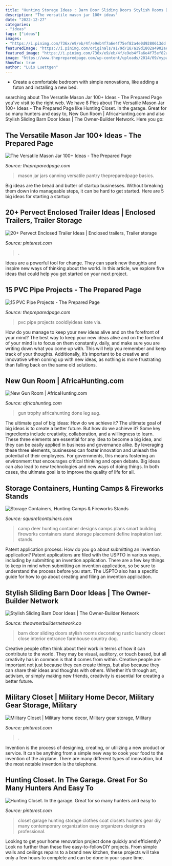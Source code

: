```yaml
---
title: "Hunting Storage Ideas : Barn Door Sliding Doors Stylish Rooms Decorating Rustic Laundry Closet Close Interior Entrance Farmhouse Country Dog"
description: "The versatile mason jar 100+ ideas"
date: "2022-12-27"
categories:
- "ideas"
tags: ["ideas"]
images:
- "https://i.pinimg.com/736x/e9/eb/4f/e9eb4f7a6e4f75ef82a4e0d9280613dd.jpg"
featuredImage: "https://i.pinimg.com/originals/a1/9d/18/a19d1802a4902aea2b5bca8314ab153d.jpg"
featured_image: "https://i.pinimg.com/736x/e9/eb/4f/e9eb4f7a6e4f75ef82a4e0d9280613dd.jpg"
image: "https://www.thepreparedpage.com/wp-content/uploads/2014/09/mypantryshelf-1024x7682.jpg"
ShowToc: true
author: "Luis Luettgen"
---
```



- Create a comfortable bedroom with simple renovations, like adding a futon and installing a new bed. 

	

		
searching about The Versatile Mason Jar 100+ Ideas - The Prepared Page you've visit to the right web. We have 8 Pics about The Versatile Mason Jar 100+ Ideas - The Prepared Page like Hunting Closet. In the garage. Great for so many hunters and easy to, New Gun Room | AfricaHunting.com and also Stylish Sliding Barn Door Ideas | The Owner-Builder Network. Here you go:
		
    
## The Versatile Mason Jar 100+ Ideas - The Prepared Page

<img loading=lazy src="https://www.thepreparedpage.com/wp-content/uploads/2014/09/mypantryshelf-1024x7682.jpg" onerror="this.onerror=null;this.src='https://tse3.mm.bing.net/th?id=OIP.kOWkTYh7uwY-xRO-mUr7GgHaFj&amp;pid=15.1';" alt="The Versatile Mason Jar 100+ Ideas - The Prepared Page">

_Source: thepreparedpage.com_

>mason jar jars canning versatile pantry thepreparedpage basics. 

	

Big ideas are the bread and butter of startup businesses. Without breaking them down into manageable steps, it can be hard to get started. Here are 5 big ideas for starting a startup: 

    
## 20+ Pervect Enclosed Trailer Ideas | Enclosed Trailers, Trailer Storage

<img loading=lazy src="https://i.pinimg.com/736x/e9/eb/4f/e9eb4f7a6e4f75ef82a4e0d9280613dd.jpg" onerror="this.onerror=null;this.src='https://tse3.mm.bing.net/th?id=OIP.SqQGbbLt8R6uyqTPYBnm5gHaFj&amp;pid=15.1';" alt="20+ Pervect Enclosed Trailer Ideas | Enclosed trailers, Trailer storage">

_Source: pinterest.com_

>. 

	

Ideas are a powerful tool for change. They can spark new thoughts and inspire new ways of thinking about the world. In this article, we explore five ideas that could help you get started on your next project.

    
## 15 PVC Pipe Projects - The Prepared Page

<img loading=lazy src="http://www.thepreparedpage.com/wp-content/uploads/2016/06/kareviacooldiyideas-473x1024.jpg" onerror="this.onerror=null;this.src='https://tse4.mm.bing.net/th?id=OIP.j-ZMZi05LI_TeY_7NfHcGQAAAA&amp;pid=15.1';" alt="15 PVC Pipe Projects - The Prepared Page">

_Source: thepreparedpage.com_

>pvc pipe projects cooldiyideas kate via. 

	

How do you manage to keep your new ideas alive and on the forefront of your mind?
The best way to keep your new ideas alive and on the forefront of your mind is to focus on them constantly. daily, and make sure you are writing down what you come up with. This will help you remember and keep track of your thoughts. Additionally, it’s important to be creative and innovative when coming up with new ideas, as nothing is more frustrating than falling back on the same old solutions.

    
## New Gun Room | AfricaHunting.com

<img loading=lazy src="https://www.africahunting.com/media/new-gun-room.41774/full?d=1471532514" onerror="this.onerror=null;this.src='https://tse2.mm.bing.net/th?id=OIP.8Tmb-3Flt_nXjOd2dV1b-AHaE8&amp;pid=15.1';" alt="New Gun Room | AfricaHunting.com">

_Source: africahunting.com_

>gun trophy africahunting done leg aug. 

	

The ultimate goal of big ideas: How do we achieve it?
The ultimate goal of big ideas is to create a better future. But how do we achieve it? Some key ingredients include creativity, collaboration, and a willingness to learn. These three elements are essential for any idea to become a big idea, and they can be easily applied in business and governance alike. By leveraging these three elements, businesses can foster innovation and unleash the potential of their employees. For governments, this means fostering an environment that encourages critical thinking and open debate. Big ideas can also lead to new technologies and new ways of doing things. In both cases, the ultimate goal is to improve the quality of life for all.

    
## Storage Containers, Hunting Camps &amp; Fireworks Stands

<img loading=lazy src="https://square1containers.com/images/HuntingCamp/TRIPLE_H_002.jpg" onerror="this.onerror=null;this.src='https://tse3.mm.bing.net/th?id=OIP.KbV0ZXQNwnuC9bghiibhFwHaE7&amp;pid=15.1';" alt="Storage Containers, Hunting Camps &amp; Fireworks Stands">

_Source: square1containers.com_

>camp deer hunting container designs camps plans smart building fireworks containers stand storage placement define inspiration last stands. 

	

Patent application process: How do you go about submitting an invention application?
Patent applications are filed with the USPTO in various ways, including by submitting an invention application. There are a few key things to keep in mind when submitting an invention application, so be sure to understand the process before you start. The USPTO also has a specific guide for how to go about creating and filing an invention application.

    
## Stylish Sliding Barn Door Ideas | The Owner-Builder Network

<img loading=lazy src="http://theownerbuildernetwork.co/wp-content/uploads/2015/10/Sliding-Barn-Door-Ideas-1.jpg" onerror="this.onerror=null;this.src='https://tse2.mm.bing.net/th?id=OIP.dERCfLIANIeLyz4z6IminQHaJ4&amp;pid=15.1';" alt="Stylish Sliding Barn Door Ideas | The Owner-Builder Network">

_Source: theownerbuildernetwork.co_

>barn door sliding doors stylish rooms decorating rustic laundry closet close interior entrance farmhouse country dog. 

	

Creative people often think about their work in terms of how it can contribute to the world. They may be visual, auditory, or touch based, but all creativity has in common is that it comes from within. Creative people are important not just because they can create things, but also because they can share their ideas and thoughts with others. Whether it’s through art, activism, or simply making new friends, creativity is essential for creating a better future.

    
## Military Closet | Military Home Decor, Military Gear Storage, Military

<img loading=lazy src="https://i.pinimg.com/originals/36/d7/c2/36d7c23509e10010d0627d3a2ef3e7d7.jpg" onerror="this.onerror=null;this.src='https://tse4.mm.bing.net/th?id=OIP.kC8Zxv3IvupodnFcRZVWDwHaKE&amp;pid=15.1';" alt="Military Closet | Military home decor, Military gear storage, Military">

_Source: pinterest.com_

>. 

	

Invention is the process of designing, creating, or utilizing a new product or service. It can be anything from a simple new way to cook your food to the invention of the airplane. There are many different types of innovation, but the most notable invention is the telephone.

    
## Hunting Closet. In The Garage. Great For So Many Hunters And Easy To

<img loading=lazy src="https://i.pinimg.com/originals/a1/9d/18/a19d1802a4902aea2b5bca8314ab153d.jpg" onerror="this.onerror=null;this.src='https://tse1.mm.bing.net/th?id=OIP.xMLIqAyZw8bWzLNqsOM-KwAAAA&amp;pid=15.1';" alt="Hunting Closet. In the garage. Great for so many hunters and easy to">

_Source: pinterest.com_

>closet garage hunting storage clothes coat closets hunters gear diy many contemporary organization easy organizers designers professional. 

	

Looking to get your home renovation project done quickly and efficiently? Look no further than these five easy-to-followDIY projects. From simple walls and ceilings repairs to a brand new kitchen, these projects will take only a few hours to complete and can be done in your spare time.

